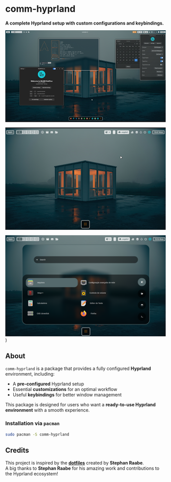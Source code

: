 # comm-hyprland

**A complete Hyprland setup with custom configurations and keybindings.**  

![alt text](image-2.png)

![alt text](image.png)

![alt text](image-1.png))

## About  

`comm-hyprland` is a package that provides a fully configured **Hyprland** environment, including:  

- A **pre-configured** Hyprland setup  
- Essential **customizations** for an optimal workflow  
- Useful **keybindings** for better window management  

This package is designed for users who want a **ready-to-use Hyprland environment** with a smooth experience.

### Installation via `pacman`  
```sh
sudo pacman -S comm-hyprland
```

## Credits  

This project is inspired by the **[dotfiles](https://github.com/mylinuxforwork/dotfiles)** created by **Stephan Raabe**.  
A big thanks to **Stephan Raabe** for his amazing work and contributions to the Hyprland ecosystem!
